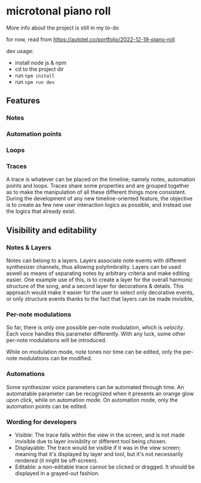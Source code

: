 # microtonal piano roll

More info about the project is still in my to-do

for now, read from https://autotel.co/portfolio/2022-12-19-piano-roll

dev usage:

* install node js & npm
* cd to the project dir
* run `npm install`
* run `npm run dev`


## Features

### Notes
### Automation points
### Loops
### Traces
A trace is whatever can be placed on the timeline; namely notes, automation points and loops. Traces share some properties and are grouped together as to make the manipulation of all these different things more consistent. During the development of any new timeline-oriented feature, the objective is to create as few new user interaction logics as possible, and instead use the logics that already exist.

## Visibility and editability

### Notes & Layers

Notes can belong to a layers. Layers associate note events with different synthesizer channels, thus allowing polytimbrality. Layers can be used aswell as means of separating notes by arbitrary criteria and make editing easier. One example use of this, is to create a layer for the overall harmonic structure of the song, and a second layer for decorations & details. This approach would make it easier for the user to select only decorative events, or only structure events thanks to the fact that layers can be made invisible,

### Per-note modulations

So far, there is only one possible per-note modulation, which is *velocity*. Each voice handles this parameter differently. With any luck, some other per-note modulations will be introduced.

While on modulation mode, note tones nor time can be edited, only the per-note modulations can be modified.

### Automations

Some synthesizer voice parameters can be automated through time. An automatable parameter can be recognized when it presents an orange glow upon click, while on automation mode.
On automation mode, only the automation points can be edited.

### Wording for developers

* Visible: The trace falls within the view in the screen, and is not made invisible due to layer invisiblity or different tool being chosen.
* Displayable: The trace would be visible if it was in the view screen; meaning that it's displayed by layer and tool, but it's not necessarily rendered (it might be off-screen).
* Editable: a non-editable trace cannot be clicked or dragged. It should be displayed in a grayed-out fashion.


